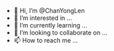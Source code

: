 - 👋 Hi, I’m @ChanYongLen
- 👀 I’m interested in ...
- 🌱 I’m currently learning ...
- 💞️ I’m looking to collaborate on ...
- 📫 How to reach me ...

<!---
ChanYongLen/ChanYongLen is a ✨ special ✨ repository because its `README.md` (this file) appears on your GitHub profile.
You can click the Preview link to take a look at your changes.
--->
